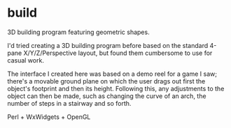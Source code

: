 # build
3D building program featuring geometric shapes. 

I'd tried creating a 3D building program before based on the standard 4-pane 
X/Y/Z/Perspective layout, but found them cumbersome to use for casual work.

The interface I created here was based on a demo reel for a game I saw; there's
a movable ground plane on which the user drags out first the object's footprint
and then its height. Following this, any adjustments to the object can then be
made, such as changing the curve of an arch, the number of steps in a stairway
and so forth.

Perl + WxWidgets + OpenGL
